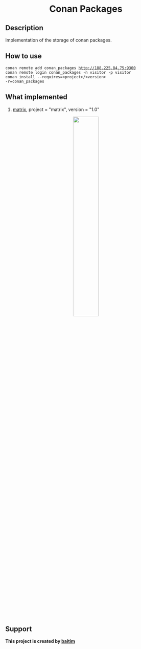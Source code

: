 <h1 align="center">Conan Packages</h1>

## Description

 Implementation of the storage of conan packages. 

## How to use
<code>conan remote add conan_packages http://188.225.84.75:9300</code><br>
<code>conan remote login conan_packages -n visitor -p visitor</code><br>
<code>conan install --requires=\<project\>/\<version\> -r=conan_packages</code>

## What implemented
1. [matrix](https://github.com/baitim/Matrix), project = "matrix", version = "1.0"

<p align="center"><img src="https://github.com/baitim/ConanPackages/blob/main/images/monkey.gif" width="40%"></p>

## Support
**This project is created by [baitim](https://t.me/bai_tim)**